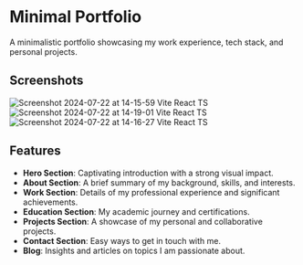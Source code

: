 # Minimal Portfolio

A minimalistic portfolio showcasing my work experience, tech stack, and personal projects.

## Screenshots

![Screenshot 2024-07-22 at 14-15-59 Vite React TS](https://github.com/user-attachments/assets/df30e7e3-ebde-44bf-ac80-9e46afe58e81)
![Screenshot 2024-07-22 at 14-19-01 Vite React TS](https://github.com/user-attachments/assets/df8ef5dc-cecb-4fc9-a164-9f91faf2681d)
![Screenshot 2024-07-22 at 14-16-27 Vite React TS](https://github.com/user-attachments/assets/65a80b9f-86c3-4180-8a23-55747f77b496)

## Features

- **Hero Section**: Captivating introduction with a strong visual impact.
- **About Section**: A brief summary of my background, skills, and interests.
- **Work Section**: Details of my professional experience and significant achievements.
- **Education Section**: My academic journey and certifications.
- **Projects Section**: A showcase of my personal and collaborative projects.
- **Contact Section**: Easy ways to get in touch with me.
- **Blog**: Insights and articles on topics I am passionate about.


